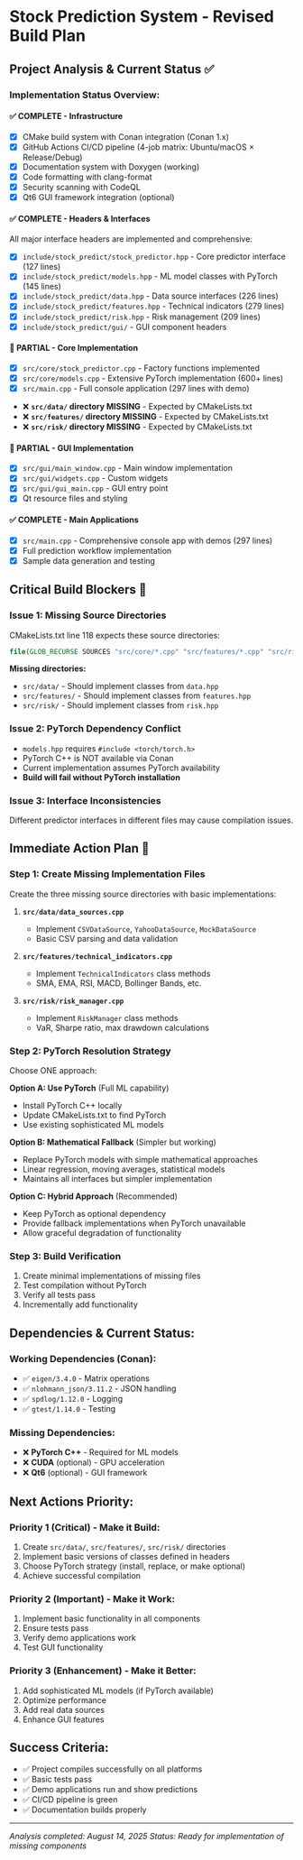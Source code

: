 # Stock Prediction System - Revised Build Plan

## Project Analysis & Current Status ✅

### **Implementation Status Overview:**

#### ✅ **COMPLETE - Infrastructure**
- [x] CMake build system with Conan integration (Conan 1.x)
- [x] GitHub Actions CI/CD pipeline (4-job matrix: Ubuntu/macOS × Release/Debug)  
- [x] Documentation system with Doxygen (working)
- [x] Code formatting with clang-format
- [x] Security scanning with CodeQL
- [x] Qt6 GUI framework integration (optional)

#### ✅ **COMPLETE - Headers & Interfaces** 
All major interface headers are implemented and comprehensive:
- [x] `include/stock_predict/stock_predictor.hpp` - Core predictor interface (127 lines)
- [x] `include/stock_predict/models.hpp` - ML model classes with PyTorch (145 lines)
- [x] `include/stock_predict/data.hpp` - Data source interfaces (226 lines)
- [x] `include/stock_predict/features.hpp` - Technical indicators (279 lines)
- [x] `include/stock_predict/risk.hpp` - Risk management (209 lines)
- [x] `include/stock_predict/gui/` - GUI component headers

#### 🔄 **PARTIAL - Core Implementation**
- [x] `src/core/stock_predictor.cpp` - Factory functions implemented
- [x] `src/core/models.cpp` - Extensive PyTorch implementation (600+ lines)
- [x] `src/main.cpp` - Full console application (297 lines with demo)
- ❌ **`src/data/` directory MISSING** - Expected by CMakeLists.txt
- ❌ **`src/features/` directory MISSING** - Expected by CMakeLists.txt  
- ❌ **`src/risk/` directory MISSING** - Expected by CMakeLists.txt

#### 🔄 **PARTIAL - GUI Implementation**
- [x] `src/gui/main_window.cpp` - Main window implementation
- [x] `src/gui/widgets.cpp` - Custom widgets
- [x] `src/gui/gui_main.cpp` - GUI entry point
- [x] Qt resource files and styling

#### ✅ **COMPLETE - Main Applications**
- [x] `src/main.cpp` - Comprehensive console app with demos (297 lines)
- [x] Full prediction workflow implementation
- [x] Sample data generation and testing

## **Critical Build Blockers** 🚨

### **Issue 1: Missing Source Directories**
CMakeLists.txt line 118 expects these source directories:
```cmake
file(GLOB_RECURSE SOURCES "src/core/*.cpp" "src/features/*.cpp" "src/risk/*.cpp" "src/data/*.cpp")
```

**Missing directories:**
- `src/data/` - Should implement classes from `data.hpp`
- `src/features/` - Should implement classes from `features.hpp`  
- `src/risk/` - Should implement classes from `risk.hpp`

### **Issue 2: PyTorch Dependency Conflict**
- `models.hpp` requires `#include <torch/torch.h>`
- PyTorch C++ is NOT available via Conan
- Current implementation assumes PyTorch availability
- **Build will fail without PyTorch installation**

### **Issue 3: Interface Inconsistencies**
Different predictor interfaces in different files may cause compilation issues.

## **Immediate Action Plan** 🎯

### **Step 1: Create Missing Implementation Files**
Create the three missing source directories with basic implementations:

1. **`src/data/data_sources.cpp`**
   - Implement `CSVDataSource`, `YahooDataSource`, `MockDataSource`
   - Basic CSV parsing and data validation

2. **`src/features/technical_indicators.cpp`**
   - Implement `TechnicalIndicators` class methods
   - SMA, EMA, RSI, MACD, Bollinger Bands, etc.

3. **`src/risk/risk_manager.cpp`**
   - Implement `RiskManager` class methods  
   - VaR, Sharpe ratio, max drawdown calculations

### **Step 2: PyTorch Resolution Strategy**
Choose ONE approach:

**Option A: Use PyTorch** (Full ML capability)
- Install PyTorch C++ locally
- Update CMakeLists.txt to find PyTorch
- Use existing sophisticated ML models

**Option B: Mathematical Fallback** (Simpler but working)
- Replace PyTorch models with simple mathematical approaches
- Linear regression, moving averages, statistical models
- Maintains all interfaces but simpler implementation

**Option C: Hybrid Approach** (Recommended)
- Keep PyTorch as optional dependency
- Provide fallback implementations when PyTorch unavailable
- Allow graceful degradation of functionality

### **Step 3: Build Verification**
1. Create minimal implementations of missing files
2. Test compilation without PyTorch
3. Verify all tests pass
4. Incrementally add functionality

## **Dependencies & Current Status:**

### **Working Dependencies (Conan):**
- ✅ `eigen/3.4.0` - Matrix operations
- ✅ `nlohmann_json/3.11.2` - JSON handling  
- ✅ `spdlog/1.12.0` - Logging
- ✅ `gtest/1.14.0` - Testing

### **Missing Dependencies:**
- ❌ **PyTorch C++** - Required for ML models
- ❌ **CUDA** (optional) - GPU acceleration
- ❌ **Qt6** (optional) - GUI framework

## **Next Actions Priority:**

### **Priority 1 (Critical) - Make it Build:**
1. Create `src/data/`, `src/features/`, `src/risk/` directories
2. Implement basic versions of classes defined in headers
3. Choose PyTorch strategy (install, replace, or make optional)
4. Achieve successful compilation

### **Priority 2 (Important) - Make it Work:**
1. Implement basic functionality in all components
2. Ensure tests pass
3. Verify demo applications work
4. Test GUI functionality

### **Priority 3 (Enhancement) - Make it Better:**
1. Add sophisticated ML models (if PyTorch available)
2. Optimize performance
3. Add real data sources
4. Enhance GUI features

## **Success Criteria:**
- ✅ Project compiles successfully on all platforms
- ✅ Basic tests pass
- ✅ Demo applications run and show predictions
- ✅ CI/CD pipeline is green
- ✅ Documentation builds properly

---
*Analysis completed: August 14, 2025*
*Status: Ready for implementation of missing components*
